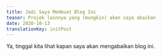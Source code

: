 ```yaml
---
title: Jadi Saya Membuat Blog Ini
teaser: Projek lainnya yang (mungkin) akan saya abaikan
date: 2020-10-13
translationKey: initPost
---
```


Ya, tinggal kita lihat kapan saya akan mengabaikan blog ini.
